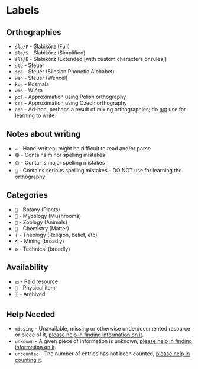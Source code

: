 # Labels

## Orthographies

- `śla/F` - Ślabikŏrz (Full)
- `śla/S` - Ślabikŏrz (Simplified)
- `śla/E` - Ślabikŏrz (Extended [with custom characters or rules])
- `ste` - Steuer
- `spa` - Steuer (Silesian Phonetic Alphabet)
- `wen` - Steuer (Wencel)
- `kos` - Kosmała
- `wio` - Wióra
- `pol` - Approximation using Polish orthography
- `ces` - Approximation using Czech orthography
- `adh` - Ad-hoc, perhaps a result of mixing orthographies; do <ins>not</ins> use for learning to write

## Notes about writing

- `✍️` - Hand-written; might be difficult to read and/or parse
- `🟢` - Contains minor spelling mistakes
- `🟡` - Contains major spelling mistakes
- `🔴` - Contains serious spelling mistakes - DO NOT use for learning the orthography

## Categories

- `🌿` - Botany (Plants)
- `🍄` - Mycology (Mushrooms)
- `🐴` - Zoology (Animals)
- `🧪` - Chemistry (Matter)
- `✝️` - Theology (Religion, belief, etc)
- `⛏️` - Mining (broadly)
- `⚙️` - Technical (broadly)

## Availability

- `💵` - Paid resource
- `🧩` - Physical item
- `🗄️` - Archived

## Help Needed

- `missing` - Unavailable, missing or otherwise underdocumented resource or piece of it, <ins>please help in finding information on it</ins>.
- `unknown` - A given piece of information is unknown, <ins>please help in finding information on it</ins>.
- `uncounted` - The number of entries has not been counted, <ins>please help in counting it</ins>.
